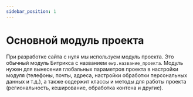 ```yaml
---
sidebar_position: 1
---
```


# Основной модуль проекта
При разработке сайта с нуля мы используем модуль проекта. Это обычный модуль Битрикса с названием `ewp.название_проекта`. Модуль нужен для вынесения глобальных параметров проекта в настройки модуля (телефоны, почты, адреса, настройки обработки персональных данных и т.д.), а также содержит классы и методы для работы проекта (региональность, кеширование, обработка контена и другие).